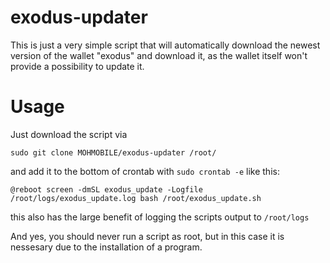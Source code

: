﻿# exodus-updater
This is just a very simple script that will automatically download the newest version of the wallet "exodus" and download it, as the wallet itself won't provide a possibility to update it.

# Usage 
Just download the script via

    sudo git clone MOHMOBILE/exodus-updater /root/

and add it to the bottom of crontab with `sudo crontab -e` like this:

    @reboot screen -dmSL exodus_update -Logfile /root/logs/exodus_update.log bash /root/exodus_update.sh
   
this also has the large benefit of logging  the scripts output to `/root/logs`

And yes, you should never run a script as root, but in this case it is nessesary due to the installation of a program.

